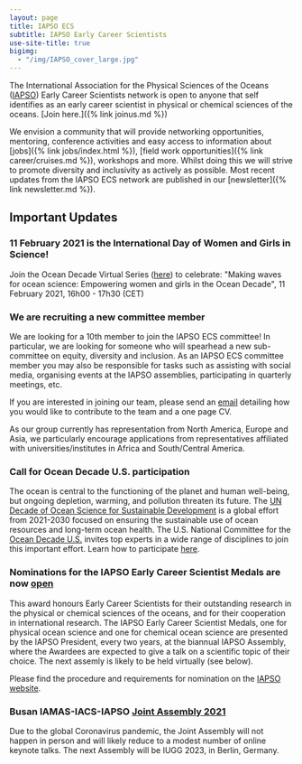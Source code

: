 ```yaml
---
layout: page
title: IAPSO ECS
subtitle: IAPSO Early Career Scientists
use-site-title: true
bigimg:
  - "/img/IAPSO_cover_large.jpg"
---
```


The International Association for the Physical Sciences of the Oceans ([IAPSO](http://iapso.iugg.org/)) Early Career Scientists network is open to anyone  that self identifies as an early career scientist in physical or chemical sciences of the oceans. [Join here.]({% link joinus.md %})

We envision a community that will provide networking opportunities, mentoring, conference activities and easy access to information about [jobs]({% link jobs/index.html %}), [field work opportunities]({% link career/cruises.md %}), workshops and more. Whilst doing this we will strive to promote diversity and inclusivity as actively as possible. Most recent updates from the IAPSO ECS network are published in our [newsletter]({% link newsletter.md %}).

## Important Updates


### 11 February 2021 is the International Day of Women and Girls in Science!

Join the Ocean Decade Virtual Series ([here](https://unesco.us15.list-manage.com/track/click?u=75c69bf185fb2be069850f6ee&id=90b79f11ff&e=64390cb88d)) to celebrate:
"Making waves for ocean science: Empowering women and girls in the Ocean Decade", 11 February 2021, 16h00 - 17h30 (CET)


### We are recruiting a new committee member

We are looking for a 10th member to join the IAPSO ECS committee! In particular, we are looking for someone who will spearhead a new sub-committee on equity, diversity and inclusion. As an IAPSO ECS committee member you may also be responsible for tasks such as assisting with social media, organising events at the IAPSO assemblies, participating in quarterly meetings, etc.

If you are interested in joining our team, please send an [email](mailto:iapsoecs@gmail.com) detailing how you would like to contribute to the team and a one page CV.

As our group currently has representation from North America, Europe and Asia, we particularly encourage applications from representatives affiliated with universities/institutes in Africa and South/Central America.



### Call for Ocean Decade U.S. participation

The ocean is central to the functioning of the planet and human well-being, but ongoing depletion, warming, and pollution threaten its future. The [UN Decade of Ocean Science for Sustainable Development](https://www.oceandecade.org) is a global effort from 2021-2030 focused on ensuring the sustainable use of ocean resources and long-term ocean health. The U.S. National Committee for the [Ocean Decade U.S.](https://www.nationalacademies.org/our-work/us-national-committee-on-ocean-science-for-sustainable-development-2021-2030) invites top experts in a wide range of disciplines to join this important effort. Learn how to participate [here](https://www.nationalacademies.org/our-work/us-national-committee-on-ocean-science-for-sustainable-development-2021-2030).


### Nominations for the IAPSO Early Career Scientist Medals are now [open](http://iapso.iugg.org/awards-and-honors/early-career-scientist-medal.html)

This award honours Early Career Scientists for their outstanding research in the physical or chemical sciences of the oceans, and for their cooperation in international research. The IAPSO Early Career Scientist Medals, one for physical ocean science and one for chemical ocean science are presented by the IAPSO President, every two years, at the biannual IAPSO Assembly, where the Awardees are expected to give a talk on a scientific topic of their choice. The next assemly is likely to be held virtually (see below).

Please find the procedure and requirements for nomination on the [IAPSO website](http://iapso.iugg.org/awards-and-honors/early-career-scientist-medal.html). 


### Busan IAMAS-IACS-IAPSO [Joint Assembly 2021](http://www.baco-21.org/2021/english/main/index_en.asp)

Due to the global Coronavirus pandemic, the Joint Assembly will not happen in person and will likely reduce to a modest number of online keynote talks. The next Assembly will be IUGG 2023, in Berlin, Germany. 